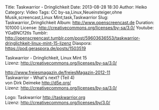 Title: Taskwarrior - Dringlichkeit
Date: 2013-08-28 18:30
Author: Heiko
Category: Video
Tags: CC by-sa,Linux,Neueinsteiger,ohne Musik,screencast,Linux Mint,task,Taskwarrior
Slug: Taskwarrior_Dringlichkeit
Album: http://www.openscreencast.de
Duration: 101000
License: http://creativecommons.org/licenses/by-sa/3.0/
Youtube: YGaBNCf2tls
Tumblr: http://openscreencast.tumblr.com/post/59603636553/taskwarrior-dringlichkeit-linux-mint-15-lizenz
Diaspora: https://pod.geraspora.de/posts/1503519

Taskwarrior - Dringlichkeit, Linux Mint 15  
Lizenz: <http://creativecommons.org/licenses/by-sa/3.0/>  
  
<http://www.freiesmagazin.de/freiesMagazin-2012-11>  
Taskwarrior - What's next? (Teil 4)  
von Dirk Deimeke <http://d5e.org/>  
Lizenz: <http://creativecommons.org/licenses/by-sa/3.0/>  
  
Logo: Taskwarrior <http://taskwarrior.org>  
Lizenz: <http://creativecommons.org/licenses/by/3.0/>

